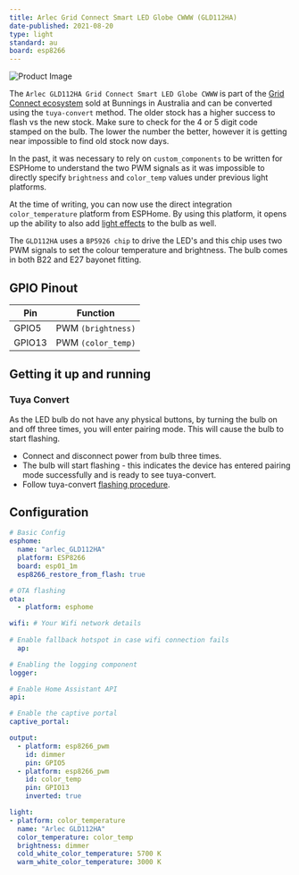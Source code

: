 ```yaml
---
title: Arlec Grid Connect Smart LED Globe CWWW (GLD112HA)
date-published: 2021-08-20
type: light
standard: au
board: esp8266
---
```


![Product Image](/GLD112HA.jpg "Product Image")

The `Arlec GLD112HA Grid Connect Smart LED Globe CWWW` is part of the [Grid Connect ecosystem](https://grid-connect.com.au/) sold at Bunnings in Australia and can be converted using the `tuya-convert` method. The older stock has a higher success to flash vs the new stock. Make sure to check for the 4 or 5 digit code stamped on the bulb. The lower the number the better, however it is getting near impossible to find old stock now days.

In the past, it was necessary to rely on `custom_components` to be written for ESPHome to understand the two PWM signals as it was impossible to directly specify `brightness` and `color_temp` values under previous light platforms.

At the time of writing, you can now use the direct integration `color_temperature` platform from ESPHome. By using this platform, it opens up the ability to also add [light effects](https://esphome.io/components/light/index.html#light-effects) to the bulb as well.

The `GLD112HA` uses a `BP5926 chip` to drive the LED's and this chip uses two PWM signals to set the colour temperature and brightness. The bulb comes in both B22 and E27 bayonet fitting.

## GPIO Pinout

| Pin    | Function                  |
| ------ | ------------------------- |
| GPIO5 | PWM `(brightness)` |
| GPIO13 | PWM `(color_temp)` |

## Getting it up and running

### Tuya Convert

As the LED bulb do not have any physical buttons, by turning the bulb on and off three times, you will enter pairing mode. This will cause the bulb to start flashing.

- Connect and disconnect power from bulb three times.
- The bulb will start flashing - this indicates the device has entered pairing mode successfully and is ready to see tuya-convert.
- Follow tuya-convert [flashing procedure](https://github.com/ct-Open-Source/tuya-convert).

## Configuration

```yaml
# Basic Config
esphome:
  name: "arlec_GLD112HA"
  platform: ESP8266
  board: esp01_1m
  esp8266_restore_from_flash: true

# OTA flashing
ota:
  - platform: esphome

wifi: # Your Wifi network details
  
# Enable fallback hotspot in case wifi connection fails  
  ap:

# Enabling the logging component
logger:

# Enable Home Assistant API
api:

# Enable the captive portal
captive_portal:

output:
  - platform: esp8266_pwm
    id: dimmer
    pin: GPIO5
  - platform: esp8266_pwm
    id: color_temp
    pin: GPIO13
    inverted: true

light:
- platform: color_temperature
  name: "Arlec GLD112HA"
  color_temperature: color_temp
  brightness: dimmer
  cold_white_color_temperature: 5700 K
  warm_white_color_temperature: 3000 K
```
